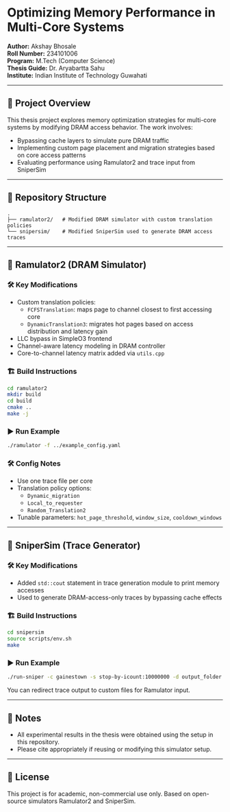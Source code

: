 # Optimizing Memory Performance in Multi-Core Systems

**Author:** Akshay Bhosale  
**Roll Number:** 234101006  
**Program:** M.Tech (Computer Science)  
**Thesis Guide:** Dr. Aryabartta Sahu  
**Institute:** Indian Institute of Technology Guwahati  

---

## 🧠 Project Overview

This thesis project explores memory optimization strategies for multi-core systems by modifying DRAM access behavior. The work involves:
- Bypassing cache layers to simulate pure DRAM traffic
- Implementing custom page placement and migration strategies based on core access patterns
- Evaluating performance using Ramulator2 and trace input from SniperSim

---

## 📁 Repository Structure

```
.
├── ramulator2/   # Modified DRAM simulator with custom translation policies
└── snipersim/    # Modified SniperSim used to generate DRAM access traces
```

---

## 🔧 Ramulator2 (DRAM Simulator)

### 🛠️ Key Modifications
- Custom translation policies:
  - `FCFSTranslation`: maps page to channel closest to first accessing core
  - `DynamicTranslation3`: migrates hot pages based on access distribution and latency gain
- LLC bypass in SimpleO3 frontend
- Channel-aware latency modeling in DRAM controller
- Core-to-channel latency matrix added via `utils.cpp`

### 🏗️ Build Instructions
```bash
cd ramulator2
mkdir build
cd build
cmake ..
make -j
```

### ▶️ Run Example
```bash
./ramulator -f ../example_config.yaml
```

### 🛠️ Config Notes
- Use one trace file per core
- Translation policy options:
  - `Dynamic_migration`
  - `Local_to_requester`
  - `Random_Translation2`
- Tunable parameters: `hot_page_threshold`, `window_size`, `cooldown_windows`

---

## 🧪 SniperSim (Trace Generator)

### 🛠️ Key Modifications
- Added `std::cout` statement in trace generation module to print memory accesses
- Used to generate DRAM-access-only traces by bypassing cache effects

### 🏗️ Build Instructions
```bash
cd snipersim
source scripts/env.sh
make
```

### ▶️ Run Example
```bash
./run-sniper -c gainestown -s stop-by-icount:10000000 -d output_folder ./test/matrix_multiply
```

You can redirect trace output to custom files for Ramulator input.

---

## 📌 Notes

- All experimental results in the thesis were obtained using the setup in this repository.
- Please cite appropriately if reusing or modifying this simulator setup.

---

## 📄 License

This project is for academic, non-commercial use only. Based on open-source simulators Ramulator2 and SniperSim.
